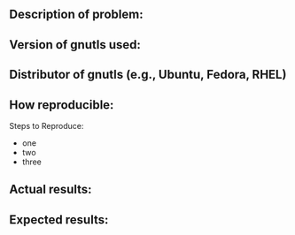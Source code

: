 ## Description of problem:


## Version of gnutls used:


## Distributor of gnutls (e.g., Ubuntu, Fedora, RHEL)


## How reproducible:

Steps to Reproduce:

 * one
 * two
 * three

## Actual results:


## Expected results:


